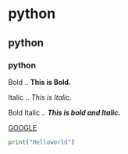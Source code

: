 # python

## python

### python

Bold .. **This is Bold.**

Italic .. *This is Italic.*

Bold Italic .. ***This is bold and Italic.***

[GOOGLE](www.google.com)

```python
print("Helloworld")
```
